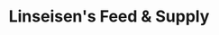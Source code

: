 ---
title: "Linseisen's Feed & Supply"
url: /bellville/linseisens-feed-und-supply/
shop: Landwirtschaftlich
---